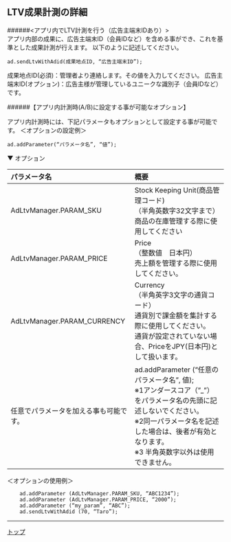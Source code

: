 ## LTV成果計測の詳細

######<アプリ内でLTV計測を行う（広告主端末IDあり）><br>
アプリ内部の成果に、広告主端末ID（会員IDなど）を含める事ができ、これを基準とした成果計測が行えます。以下のように記述してください。

	ad.sendLtvWithAdid(成果地点ID, “広告主端末ID”);


成果地点ID(必須)：管理者より連絡します。その値を入力してください。広告主端末ID(オプション)：広告主様が管理しているユニークな識別子（会員IDなど）です。######【アプリ内計測時(A/B)に設定する事が可能なオプション】アプリ内計測時には、下記パラメータもオプションとして設定する事が可能です。＜オプションの設定例＞

	ad.addParameter(“パラメータ名”, “値”);


▼ オプション

|パラメータ名|概要|
|:------|:------|
|AdLtvManager.PARAM_SKU|Stock Keeping Unit(商品管理コード)<br>（半角英数字32文字まで）<br>商品の在庫管理する際に使用してください|
|AdLtvManager.PARAM_PRICE|Price<br>（整数値　日本円）<br>売上額を管理する際に使用してください。|
|AdLtvManager.PARAM_CURRENCY|Currency<br>（半角英字3文字の通貨コード）<br>通貨別で課金額を集計する際に使用してください。<br>通貨が設定されていない場合、PriceをJPY(日本円)として扱います。|
|任意でパラメータを加える事も可能です。|ad.addParameter (“任意のパラメータ名”, 値);<br>※1アンダースコア（”_”）をパラメータ名の先頭に記述しないでください。<br>※2同一パラメータ名を記述した場合は、後者が有効となります。<br>※3 半角英数字以外は使用できません。|

＜オプションの使用例＞

```as3
	ad.addParameter (AdLtvManager.PARAM_SKU, “ABC1234”);	ad.addParameter (AdLtvManager.PARAM_PRICE, “2000”);	ad.addParameter (“my_param”, “ABC”);	ad.sendLtvWithAdid (70, “Taro”);
```

---
[トップ](/lang/ja/README.md)

